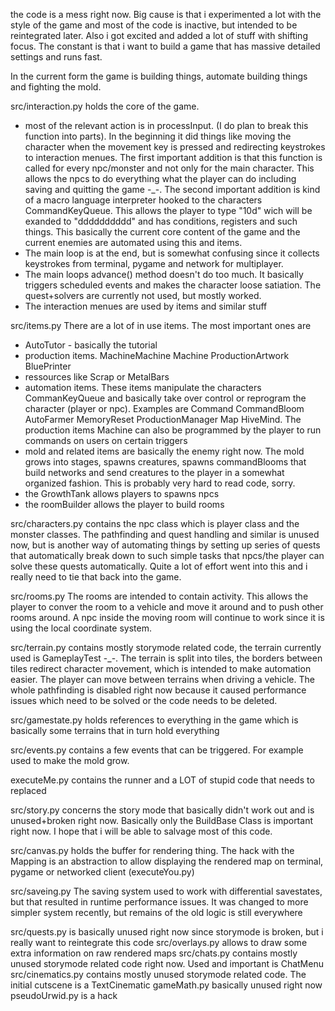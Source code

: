 the code is a mess right now. Big cause is that i experimented a lot with the style of the game and most of the code is inactive, but intended to be reintegrated later. Also i got excited and added a lot of stuff with shifting focus. The constant is that i want to build a game that has massive detailed settings and runs fast.

In the current form the game is building things, automate building things and fighting the mold.

src/interaction.py
holds the core of the game.
* most of the relevant action is in processInput. (I do plan to break this function into parts). In the beginning it did things like moving the character when the movement key is pressed and redirecting keystrokes to interaction menues. The first important addition is that this function is called for every npc/monster and not only for the main character. This allows the npcs to do everything what the player can do including saving and quitting the game -_-. The second important addition is kind of a macro language interpreter hooked to the characters CommandKeyQueue. This allows the player to type "10d" wich will be exanded to "dddddddddd" and has conditions, registers and such things. This basically the current core content of the game and the current enemies are automated using this and items.
* The main loop is at the end, but is somewhat confusing since it collects keystrokes from terminal, pygame and network for multiplayer.
* The main loops advance() method doesn't do too much. It basically triggers scheduled events and makes the character loose satiation. The quest+solvers are currently not used, but mostly worked.
* The interaction menues are used by items and similar stuff

src/items.py
There are a lot of in use items. The most important ones are
* AutoTutor - basically the tutorial
* production items. MachineMachine Machine ProductionArtwork BluePrinter
* ressources like Scrap or MetalBars
* automation items. These items manipulate the characters CommanKeyQueue and basically take over control or reprogram the character (player or npc). Examples are Command CommandBloom AutoFarmer MemoryReset ProductionManager Map HiveMind. The production items Machine can also be programmed by the player to run commands on users on certain triggers
* mold and related items are basically the enemy right now. The mold grows into stages, spawns creatures, spawns commandBlooms that build networks and send creatures to the player in a somewhat organized fashion. This is probably very hard to read code, sorry.
* the GrowthTank allows players to spawns npcs
* the roomBuilder allows the player to build rooms

src/characters.py
contains the npc class which is player class and the monster classes. The pathfinding and quest handling and similar is unused now, but is another way of automating things by setting up series of quests that automatically break down to such simple tasks that npcs/the player can solve these quests automatically. Quite a lot of effort went into this and i really need to tie that back into the game.

src/rooms.py
The rooms are intended to contain activity. This allows the player to conver the room to a vehicle and move it around and to push other rooms around. A npc inside the moving room will continue to work since it is using the local coordinate system.

src/terrain.py
contains mostly storymode related code, the terrain currently used is GameplayTest -_-. The terrain is split into tiles, the borders between tiles redirect character movement, which is intended to make automation easier. The player can move between terrains when driving a vehicle. The whole pathfinding is disabled right now because it caused performance issues which need to be solved or the code needs to be deleted.

src/gamestate.py
holds references to everything in the game which is basically some terrains that in turn hold everything

src/events.py
contains a few events that can be triggered. For example used to make the mold grow.

executeMe.py
contains the runner and a LOT of stupid code that needs to replaced

src/story.py
concerns the story mode that basically didn't work out and is unused+broken right now. Basically only the BuildBase Class is important right now. I hope that i will be able to salvage most of this code.

src/canvas.py
holds the buffer for rendering thing. The hack with the Mapping is an abstraction to allow displaying the rendered map on terminal, pygame or networked client (executeYou.py)

src/saveing.py
The saving system used to work with differential savestates, but that resulted in runtime performance issues. It was changed to more simpler system recently, but remains of the old logic is still everywhere

src/quests.py is basically unused right now since storymode is broken, but i really want to reintegrate this code
src/overlays.py allows to draw some extra information on raw rendered maps
src/chats.py contains mostly unused storymode related code right now. Used and important is ChatMenu
src/cinematics.py contains mostly unused storymode related code. The initial cutscene is a TextCinematic
gameMath.py basically unused right now
pseudoUrwid.py is a hack
